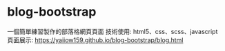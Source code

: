 # blog-bootstrap

一個簡單練習製作的部落格網頁頁面
技術使用: html5、css、scss、javascript 頁面展示: https://yaiiow159.github.io/blog-bootstrap/blog.html
